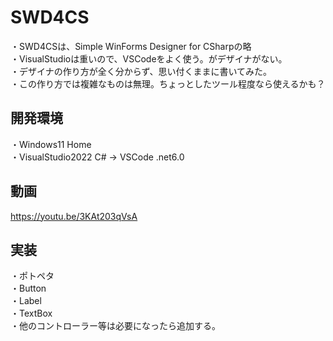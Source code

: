 # SWD4CS
 ・SWD4CSは、Simple WinForms Designer for CSharpの略  
 ・VisualStudioは重いので、VSCodeをよく使う。がデザイナがない。  
 ・デザイナの作り方が全く分からず、思い付くままに書いてみた。  
 ・この作り方では複雑なものは無理。ちょっとしたツール程度なら使えるかも？
  
## 開発環境
 ・Windows11 Home  
 ・VisualStudio2022 C# → VSCode .net6.0
 
## 動画
 https://youtu.be/3KAt203qVsA
 
## 実装
 ・ポトペタ  
 ・Button  
 ・Label  
 ・TextBox  
 ・他のコントローラー等は必要になったら追加する。
